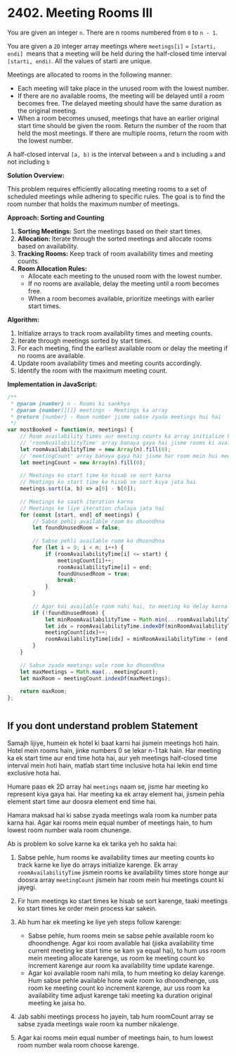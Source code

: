 # 2402. Meeting Rooms III

You are given an integer `n`. There are n rooms numbered from `0` to `n - 1`.

You are given a `2D` integer array meetings where `meetings[i]` = `[starti, endi] `means that a meeting will be held during the half-closed time interval `[starti, endi)`. All the values of starti are unique.

Meetings are allocated to rooms in the following manner:

- Each meeting will take place in the unused room with the lowest number.
- If there are no available rooms, the meeting will be delayed until a room becomes free. The delayed meeting should have the same duration as the original meeting.
- When a room becomes unused, meetings that have an earlier original start time should be given the room.
Return the number of the room that held the most meetings. If there are multiple rooms, return the room with the lowest number.

A half-closed interval `[a, b)` is the interval between `a` and `b` including `a` and not including `b`

**Solution Overview:**

This problem requires efficiently allocating meeting rooms to a set of scheduled meetings while adhering to specific rules. The goal is to find the room number that holds the maximum number of meetings.

**Approach: Sorting and Counting**

1. **Sorting Meetings:** Sort the meetings based on their start times.
2. **Allocation:** Iterate through the sorted meetings and allocate rooms based on availability.
3. **Tracking Rooms:** Keep track of room availability times and meeting counts.
4. **Room Allocation Rules:**
   - Allocate each meeting to the unused room with the lowest number.
   - If no rooms are available, delay the meeting until a room becomes free.
   - When a room becomes available, prioritize meetings with earlier start times.

**Algorithm:**

1. Initialize arrays to track room availability times and meeting counts.
2. Iterate through meetings sorted by start times.
3. For each meeting, find the earliest available room or delay the meeting if no rooms are available.
4. Update room availability times and meeting counts accordingly.
5. Identify the room with the maximum meeting count.

**Implementation in JavaScript:**

```javascript
/**
 * @param {number} n - Rooms ki sankhya
 * @param {number[][]} meetings - Meetings ka array
 * @return {number} - Room number jisme sabse zyada meetings hui hai
 */
var mostBooked = function(n, meetings) {
    // Room availability times aur meeting counts ka array initialize karna
    // 'roomAvailabilityTime' array banaya gaya hai jisme rooms ki availability times ko track kiya jata hai
    let roomAvailabilityTime = new Array(n).fill(0);
    // 'meetingCount' array banaya gaya hai jisme har room mein hui meetings ko count kiya jata hai
    let meetingCount = new Array(n).fill(0);
    
    // Meetings ko start time ke hisab se sort karna
    // Meetings ko start time ke hisab se sort kiya jata hai
    meetings.sort((a, b) => a[0] - b[0]);
    
    // Meetings ke saath iteration karna
    // Meetings ke liye iteration chalaya jata hai
    for (const [start, end] of meetings) {
        // Sabse pehli available room ko dhoondhna
        let foundUnusedRoom = false;
        
        // Sabse pehli available room ko dhoondhna
        for (let i = 0; i < n; i++) {
            if (roomAvailabilityTime[i] <= start) {
                meetingCount[i]++;
                roomAvailabilityTime[i] = end;
                foundUnusedRoom = true;
                break;
            }
        }
        
        // Agar koi available room nahi hai, to meeting ko delay karna
        if (!foundUnusedRoom) {
            let minRoomAvailabilityTime = Math.min(...roomAvailabilityTime);
            let idx = roomAvailabilityTime.indexOf(minRoomAvailabilityTime);
            meetingCount[idx]++;
            roomAvailabilityTime[idx] = minRoomAvailabilityTime + (end - start);
        }
    }
    
    // Sabse zyada meetings wale room ko dhoondhna
    let maxMeetings = Math.max(...meetingCount);
    let maxRoom = meetingCount.indexOf(maxMeetings);
    
    return maxRoom;
};



```

## If you dont understand problem Statement
Samajh lijiye, humein ek hotel ki baat karni hai jismein meetings hoti hain. Hotel mein rooms hain, jinke numbers 0 se lekar n-1 tak hain. Har meeting ka ek start time aur end time hota hai, aur yeh meetings half-closed time interval mein hoti hain, matlab start time inclusive hota hai lekin end time exclusive hota hai.

Humare paas ek 2D array hai `meetings` naam se, jisme har meeting ko represent kiya gaya hai. Har meeting ka ek array element hai, jismein pehla element start time aur doosra element end time hai.

Hamara maksad hai ki sabse zyada meetings wala room ka number pata karna hai. Agar kai rooms mein equal number of meetings hain, to hum lowest room number wala room chunenge.

Ab is problem ko solve karne ka ek tarika yeh ho sakta hai:

1. Sabse pehle, hum rooms ke availability times aur meeting counts ko track karne ke liye do arrays initialize karenge. Ek array `roomAvailabilityTime` jismein rooms ke availability times store honge aur doosra array `meetingCount` jismein har room mein hui meetings count ki jayegi.

2. Fir hum meetings ko start times ke hisab se sort karenge, taaki meetings ko start times ke order mein process kar sakein.

3. Ab hum har ek meeting ke liye yeh steps follow karenge:
   - Sabse pehle, hum rooms mein se sabse pehle available room ko dhoondhenge. Agar koi room available hai (jiska availability time current meeting ke start time se kam ya equal hai), to hum uss room mein meeting allocate karenge, us room ke meeting count ko increment karenge aur room ka availability time update karenge.
   - Agar koi available room nahi mila, to hum meeting ko delay karenge. Hum sabse pehle available hone wale room ko dhoondhenge, uss room ke meeting count ko increment karenge, aur uss room ka availability time adjust karenge taki meeting ka duration original meeting ke jaisa ho.

4. Jab sabhi meetings process ho jayein, tab hum roomCount array se sabse zyada meetings wale room ka number nikalenge.

5. Agar kai rooms mein equal number of meetings hain, to hum lowest room number wala room choose karenge.

